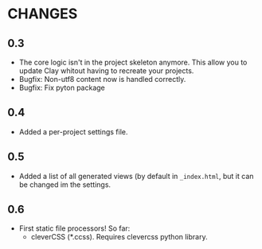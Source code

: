 # CHANGES

## 0.3

* The core logic isn't in the project skeleton anymore. This allow you to 
update Clay whitout having to recreate your projects.
* Bugfix: Non-utf8 content now is handled correctly.
* Bugfix: Fix pyton package


## 0.4

* Added a per-project settings file.


## 0.5

* Added a list of all generated views (by default in `_index.html`, but it can
be changed im the settings.


## 0.6

* First static file processors! So far:
    - cleverCSS (*.ccss). Requires clevercss python library.